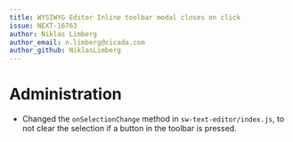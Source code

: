 ```yaml
---
title: WYSIWYG Editor Inline toolbar modal closes on click
issue: NEXT-16763
author: Niklas Limberg
author_email: n.limberg@cicada.com
author_github: NiklasLimberg
---
```

# Administration
*  Changed the `onSelectionChange` method in `sw-text-editor/index.js`, to not clear the selection if a button in the toolbar is pressed.
